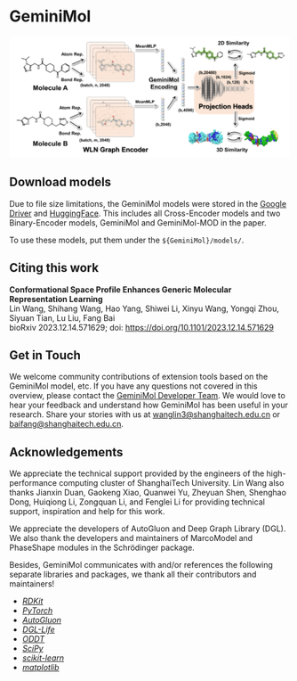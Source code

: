 # GeminiMol

![](../imgs/geminimol.png)  

## Download models

Due to file size limitations, the GeminiMol models were stored in the [Google Driver](https://drive.google.com/drive/folders/183WGytS-zy_POlLxEvijEtarow56zmnz?usp=drive_link) and [HuggingFace](https://huggingface.co/AlphaMWang). This includes all Cross-Encoder models and two Binary-Encoder models, GeminiMol and GeminiMol-MOD in the paper.

To use these models, put them under the ```${GeminiMol}/models/```.

## Citing this work

**Conformational Space Profile Enhances Generic Molecular Representation Learning**     
Lin Wang, Shihang Wang, Hao Yang, Shiwei Li, Xinyu Wang, Yongqi Zhou, Siyuan Tian, Lu Liu, Fang Bai    
bioRxiv 2023.12.14.571629; doi: https://doi.org/10.1101/2023.12.14.571629    

## Get in Touch

We welcome community contributions of extension tools based on the GeminiMol model, etc. If you have any questions not covered in this overview, please contact the [GeminiMol Developer Team](wanglin3@shanghaitech.edu.cn). We would love to hear your feedback and understand how GeminiMol has been useful in your research. Share your stories with us at wanglin3@shanghaitech.edu.cn or baifang@shanghaitech.edu.cn.       

## Acknowledgements

We appreciate the technical support provided by the engineers of the high-performance computing cluster of ShanghaiTech University.  Lin Wang also thanks Jianxin Duan, Gaokeng Xiao, Quanwei Yu, Zheyuan Shen, Shenghao Dong, Huiqiong Li, Zongquan Li, and Fenglei Li for providing technical support, inspiration and help for this work.      

We appreciate the developers of AutoGluon and Deep Graph Library (DGL). We also thank the developers and maintainers of MarcoModel and PhaseShape modules in the Schrödinger package.      

Besides, GeminiMol communicates with and/or references the following separate libraries and packages, we thank all their contributors and maintainers!  

*  [_RDKit_](https://www.rdkit.org/)
*  [_PyTorch_](https://pytorch.org/)
*  [_AutoGluon_](https://auto.gluon.ai/stable/index.html)
*  [_DGL-Life_](https://lifesci.dgl.ai/)
*  [_ODDT_](https://oddt.readthedocs.io/en/latest/)
*  [_SciPy_](https://scipy.org/)
*  [_scikit-learn_](https://scikit-learn.org/stable/)
*  [_matplotlib_](https://matplotlib.org/)
